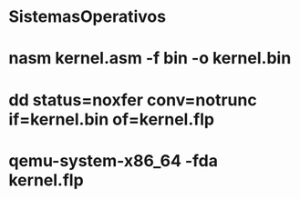 # SistemasOperativos
# nasm kernel.asm -f bin -o kernel.bin
# dd status=noxfer conv=notrunc if=kernel.bin of=kernel.flp
# qemu-system-x86_64 -fda kernel.flp



